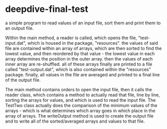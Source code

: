 # deepdive-final-test
a simple program to read values of an input file, sort them and print them to an output file.

Within the main method, a reader is called, which opens the file, "test-input.dat", which is housed in the package, "resources".  the values of said file are contained within an array of arrays, which are then sorted to find the lowest value, and then reordered by that value - the lowest value in each array determines the position in the outer array.  then the values of each inner array are re-shuffled.  all of these arrays finally are printed to a file called "test-output.dat", which is also contained within the "resources" package.  finally, all values in the file are averaged and printed to a final line of the output file.

The main method contains orders to open the input file, then it calls the reader class, which contains a method to actually read that file, line by line, sorting the arrays for values, and which is used to read the input file.  The TestTwo class actually does the comparison of the minimum values of the arrays - which is what determines which array goes in which place in the array of arrays.  The writeOutput method is used to create the output file and to write all of the sorted/averaged arrays and values to that file.